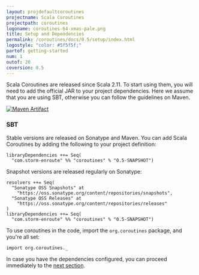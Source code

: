 ```yaml
---
layout: projdefaultcoroutines
projectname: Scala Coroutines
projectpath: coroutines
logoname: coroutines-64-xmas-pale.png
title: Setup and Dependencies
permalink: /coroutines/docs/0.5/setup/index.html
logostyle: "color: #5f5f5f;"
partof: getting-started
num: 1
outof: 20
coversion: 0.5
---
```



Scala Coroutines are released since Scala 2.11.
To start using them,
you will need to add the official JAR to your project dependencies.
Here we assume that you are using SBT,
otherwise you can follow the guidelines on Maven.

[![Maven Artifact](https://img.shields.io/maven-central/v/com.storm-enroute/coroutines_2.11.svg)](http://mvnrepository.com/artifact/com.storm-enroute/coroutines_2.11)


### SBT

Stable versions are released on Sonatype and Maven.
You can add Scala Coroutines by adding the following to your project definition:

    libraryDependencies ++= Seq(
      "com.storm-enroute" %% "coroutines" % "0.5-SNAPSHOT")

Snapshot versions are released regularly on Sonatype:

    resolvers ++= Seq(
      "Sonatype OSS Snapshots" at
        "https://oss.sonatype.org/content/repositories/snapshots",
      "Sonatype OSS Releases" at
        "https://oss.sonatype.org/content/repositories/releases"
    )
    libraryDependencies ++= Seq(
      "com.storm-enroute" %% "coroutines" % "0.5-SNAPSHOT")

To use coroutines in the code, import the `org.coroutines` package,
and you're all set:

    import org.coroutines._

In case you have the dependencies configured,
you can proceed immediately to the [next section](../101/).
